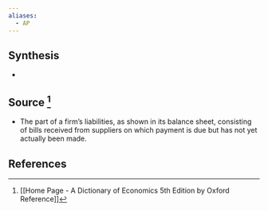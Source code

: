 ```yaml
---
aliases:
  - AP
---
```

## Synthesis
- 
## Source [^1]
- The part of a firm’s liabilities, as shown in its balance sheet, consisting of bills received from suppliers on which payment is due but has not yet actually been made.
## References

[^1]: [[Home Page - A Dictionary of Economics 5th Edition by Oxford Reference]]